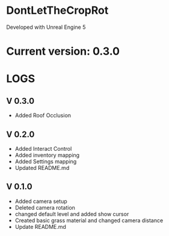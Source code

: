 # DontLetTheCropRot

Developed with Unreal Engine 5


# Current version: 0.3.0




# LOGS


## V 0.3.0
- Added Roof Occlusion


## V 0.2.0
- Added Interact Control
- Added inventory mapping
- Added Settings mapping
- Updated README.md


## V 0.1.0
- Added camera setup
- Deleted camera rotation
- changed default level and added show cursor
- Created basic grass material and changed camera distance
- Update README.md


